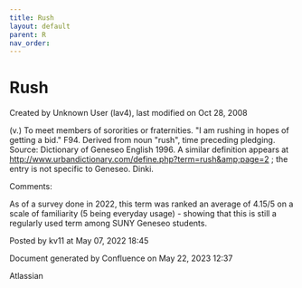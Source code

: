 ```yaml
---
title: Rush
layout: default
parent: R
nav_order:
---
```


# Rush

Created by  Unknown User (lav4), last modified on Oct 28, 2008

(v.) To meet members of sororities or fraternities. &quot;I am rushing in hopes of getting a bid.&quot; F94. Derived from noun &quot;rush&quot;, time preceding pledging. Source: Dictionary of Geneseo English 1996. A similar definition appears at http://www.urbandictionary.com/define.php?term=rush&amp;page=2 ; the entry is not specific to Geneseo. Dinki.

Comments:

As of a survey done in 2022, this term was ranked an average of 4.15/5 on a scale of familiarity (5 being everyday usage) - showing that this is still a regularly used term among SUNY Geneseo students. 

Posted by kv11 at May 07, 2022 18:45

Document generated by Confluence on May 22, 2023 12:37

Atlassian
